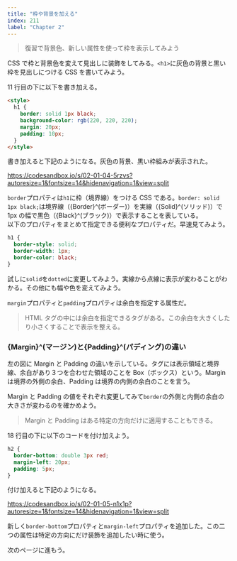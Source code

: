 ```yaml
---
title: "枠や背景を加える"
index: 211
label: "Chapter 2"
---
```


> 復習で背景色、新しい属性を使って枠を表示してみよう

CSS で枠と背景色を変えて見出しに装飾をしてみる。`<h1>`に灰色の背景と黒い枠を見出しにつける CSS を書いてみよう。

11 行目の下に以下を書き加える。

```html
<style>
  h1 {
    border: solid 1px black;
    background-color: rgb(220, 220, 220);
    margin: 20px;
    padding: 10px;
  }
</style>
```

書き加えると下記のようになる。灰色の背景、黒い枠組みが表示された。

https://codesandbox.io/s/02-01-04-5rzvs?autoresize=1&fontsize=14&hidenavigation=1&view=split

`border`プロパティは`h1`に枠（境界線）をつける CSS である。`border: solid 1px black;`は境界線（{Border}^(ボーダー)）を実線（{Solid}^(ソリッド)）で 1px の幅で黒色（{Black}^(ブラック)）で表示することを表している。  
以下のプロパティをまとめて指定できる便利なプロパティだ。早速見てみよう。

```css
h1 {
  border-style: solid;
  border-width: 1px;
  border-color: black;
}
```

試しに`solid`を`dotted`に変更してみよう。実線から点線に表示が変わることがわかる。その他にも幅や色を変えてみよう。

`margin`プロパティと`padding`プロパティは余白を指定する属性だ。

> HTML タグの中には余白を指定できるタグがある。この余白を大きくしたり小さくすることで表示を整える。

### {Margin}^(マージン)と{Padding}^(パディング)の違い

左の図に Margin と Padding の違いを示している。タグには表示領域と境界線、余白があり３つを合わせた領域のことを Box（ボックス）という。Margin は境界の外側の余白、Padding は境界の内側の余白のことを言う。

Margin と Padding の値をそれぞれ変更してみて`border`の外側と内側の余白の大きさが変わるのを確かめよう。

> Margin と Padding はある特定の方向だけに適用することもできる。

18 行目の下に以下のコードを付け加えよう。

```css
h2 {
  border-bottom: double 3px red;
  margin-left: 20px;
  padding: 5px;
}
```

付け加えると下記のようになる。

https://codesandbox.io/s/02-01-05-n1x1p?autoresize=1&fontsize=14&hidenavigation=1&view=split

新しく`border-bottom`プロパティと`margin-left`プロパティを追加した。この二つの属性は特定の方向にだけ装飾を追加したい時に使う。

次のページに進もう。
